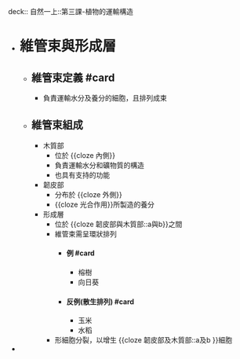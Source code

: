 deck:: 自然一上::第三課-植物的運輸構造

- # 維管束與形成層
	- ## 維管束定義 #card
		- 負責運輸水分及養分的細胞，且排列成束
	- ## 維管束組成
		- 木質部
			- 位於 {{cloze 內側}}
			- 負責運輸水分和礦物質的構造
			- 也具有支持的功能
		- 韌皮部
			- 分布於 {{cloze 外側}}
			- {{cloze 光合作用}}所製造的養分
		- 形成層
			- 位於 {{cloze 韌皮部與木質部::a與b}}之間
			- 維管束需呈環狀排列
				- #### 例 #card
					- 榕樹
					- 向日葵
				- #### 反例(散生排列) #card
					- 玉米
					- 水稻
			- 形細胞分裂，以增生 {{cloze 韌皮部及木質部::a及b }}細胞
-